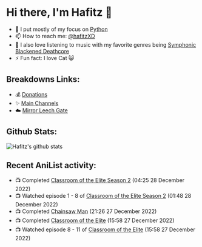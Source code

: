 # Hi there, I'm Hafitz 👋
- 🐍 I put mostly of my focus on [Python](https://python.org)
- 📫 How to reach me: [@hafitzXD](https://t.me/hafitzXD)
- 🎵 I also love listening to music with my favorite genres being [Symphonic Blackened Deathcore](https://youtu.be/qyYmS_iBcy4)
- ⚡ Fun fact: I love Cat 😺

## Breakdowns Links:
- 💰 [Donations](https://t.me/TheBreakdowns/2)
- ✨ [Main Channels](https://t.me/TheBreakdowns)
- ☁️ [Mirror Leech Gate](https://t.me/BreakdownsGate)

## Github Stats:
![Hafitz's github stats](https://github-readme-stats.vercel.app/api?username=breakdowns&show_icons=true&count_private=true&bg_color=00000000&text_color=777)

## Recent AniList activity:
<!-- ANILIST_ACTIVITY:start -->

-   📺 Completed [Classroom of the Elite Season 2](https://anilist.co/anime/145545) (04:25 28 December 2022)
-   📺 Watched episode 1 - 8 of [Classroom of the Elite Season 2](https://anilist.co/anime/145545) (01:48 28 December 2022)
-   📺 Completed [Chainsaw Man](https://anilist.co/anime/127230) (21:26 27 December 2022)
-   📺 Completed [Classroom of the Elite](https://anilist.co/anime/98659) (15:58 27 December 2022)
-   📺 Watched episode 8 - 11 of [Classroom of the Elite](https://anilist.co/anime/98659) (15:58 27 December 2022)

<!-- ANILIST_ACTIVITY:end -->
